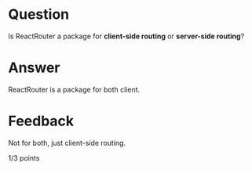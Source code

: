 # Question

Is ReactRouter a package for **client-side routing** or **server-side routing**?

# Answer

ReactRouter is a package for both client. 


# Feedback

Not for both, just client-side routing. 

1/3 points